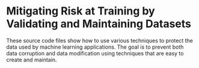 # Mitigating Risk at Training by Validating and Maintaining Datasets
These source code files show how to use various techniques to protect the data used by machine learning applications. The goal is to prevent both data corruption and data modification using techniques that are easy to create and maintain.
